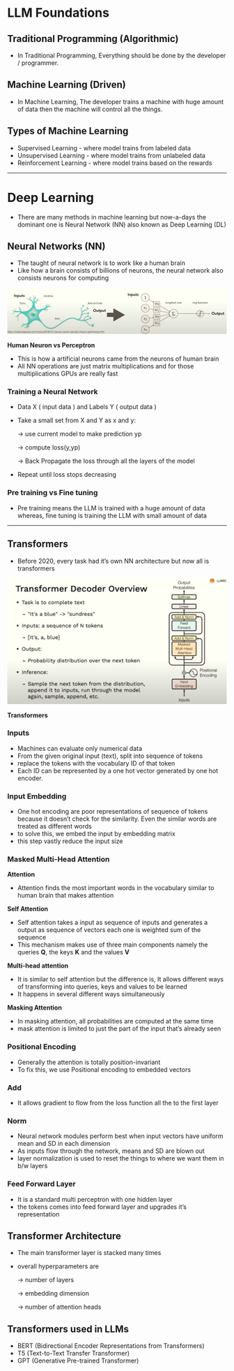 # LLM Foundations

## Traditional Programming (Algorithmic)

- In Traditional Programming, Everything should be done by the developer / programmer.

## Machine Learning (Driven)

- In Machine Learning, The developer trains a machine with huge amount of data then the machine will control all the things.

## Types of Machine Learning

- Supervised Learning - where model trains from labeled data
- Unsupervised Learning - where model trains from unlabeled data
- Reinforcement Learning - where model trains based on the rewards

---

# Deep Learning

- There are many methods in machine learning but now-a-days the dominant one is Neural Network (NN) also known as Deep Learning (DL)

## Neural Networks (NN)

- The taught of neural network is to work like a human brain
- Like how a brain consists of billions of neurons, the neural network also consists neurons for computing

![ **Human Neuron vs Perceptron**](/1%20LLM%20Foundations/LLM%20day-1/Untitled.png)

 **Human Neuron vs Perceptron**

- This is how a artificial neurons came from the neurons of human brain
- All NN operations are just matrix multiplications and for those multiplications GPUs are really fast

### Training a Neural Network

- Data X ( input data ) and Labels Y ( output data )
- Take a small set from X and Y as x and y:
    
    → use current model to make prediction yp
    
    → compute loss(y,yp)
    
    → Back Propagate the loss through all the layers of the model
    
- Repeat until loss stops decreasing

### Pre training vs Fine tuning

- Pre training means the LLM  is trained with a huge amount of data whereas, fine tuning is training the LLM with small amount of data

---

## Transformers

- Before 2020, every task had it’s own NN architecture but now all is transformers

![**Transformers**](/1%20LLM%20Foundations/LLM%20day-1/Untitled%201.png)

**Transformers**

### Inputs

- Machines can evaluate only numerical data
- From the given original input (text), split into sequence of tokens
- replace the tokens with the vocabulary ID of that token
- Each ID can be represented by a one hot vector generated by one hot encoder.

### Input Embedding

- One hot encoding are poor representations of sequence of tokens because it doesn’t check for the similarity. Even the similar words are treated as different words
- to solve this, we embed the input by embedding matrix
- this step vastly reduce the input size

### Masked Multi-Head Attention

**Attention**

- Attention finds the most important words in the vocabulary similar to human brain that makes attention

**Self Attention**

- Self attention takes a input as sequence of inputs and generates a output as sequence of vectors each one is weighted sum of the sequence
- This mechanism makes use of three main components namely the queries **Q**, the keys **K** and the values **V**

**Multi-head attention**

- It is similar to self attention but the difference is, It allows different ways of transforming into queries, keys  and values to be learned
- It happens in several different ways simultaneously

**Masking Attention**

- In masking attention, all probabilities are computed at the same time
- mask attention is limited to just the part of the input that’s already seen

### Positional Encoding

- Generally the attention is totally position-invariant
- To fix this, we use Positional encoding to embedded vectors

### Add

- It allows gradient to flow from the loss function all the to the first layer

### Norm

- Neural network modules perform best when input vectors  have uniform mean and SD in each dimension
- As inputs flow through the network, means and SD are blown out
- layer normalization is used to reset the things to where we want them in b/w layers

### Feed Forward Layer

- It is a standard multi perceptron with one hidden layer
- the tokens comes into feed forward layer and upgrades it’s representation

## Transformer Architecture

- The main transformer layer is stacked many times
- overall hyperparameters are
    
    → number of layers
    
    → embedding dimension
    
    → number of attention heads
    

## Transformers used in LLMs

- BERT (Bidirectional Encoder Representations from Transformers)
- T5  (Text-to-Text Transfer Transformer)
- GPT (Generative Pre-trained Transformer)